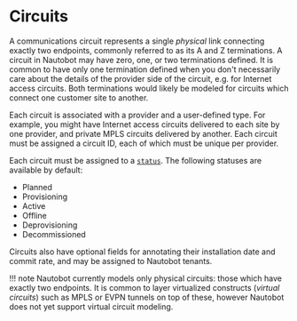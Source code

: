 # Circuits

A communications circuit represents a single _physical_ link connecting exactly two endpoints, commonly referred to as its A and Z terminations. A circuit in Nautobot may have zero, one, or two terminations defined. It is common to have only one termination defined when you don't necessarily care about the details of the provider side of the circuit, e.g. for Internet access circuits. Both terminations would likely be modeled for circuits which connect one customer site to another.

Each circuit is associated with a provider and a user-defined type. For example, you might have Internet access circuits delivered to each site by one provider, and private MPLS circuits delivered by another. Each circuit must be assigned a circuit ID, each of which must be unique per provider.

Each circuit must be assigned to a [`status`](https://nautobot.readthedocs.io/en/stable/models/extras/status/). The following statuses are available by default:

* Planned
* Provisioning
* Active
* Offline
* Deprovisioning
* Decommissioned

Circuits also have optional fields for annotating their installation date and commit rate, and may be assigned to Nautobot tenants.

!!! note
    Nautobot currently models only physical circuits: those which have exactly two endpoints. It is common to layer virtualized constructs (_virtual circuits_) such as MPLS or EVPN tunnels on top of these, however Nautobot does not yet support virtual circuit modeling.
